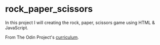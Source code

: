 # rock_paper_scissors

In this project I will creating the rock, paper, scissors game using HTML & JavaScript.

From The Odin Project's [curriculum](https://www.theodinproject.com/courses/web-development-101/lessons/rock-paper-scissors).
